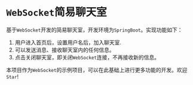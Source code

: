 # `WebSocket`简易聊天室

基于`WebSocket`开发的简易聊天室，开发环境为`SpringBoot`。实现功能如下：

1. 用户进入首页后，设置用户名后，加入聊天室.
2. 可以发送消息、接收聊天室内的任何信息。
3. 点击关闭聊天室，即关闭`WebSocket`连接，不再接收新的信息。



本项目作为`WebSocket`的示例项目，可以在此基础上进行更多功能的开发。欢迎`Star`!



